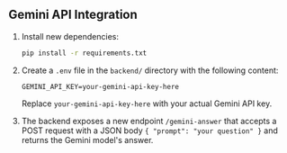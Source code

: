## Gemini API Integration

1. Install new dependencies:
   ```bash
   pip install -r requirements.txt
   ```
2. Create a `.env` file in the `backend/` directory with the following content:
   ```env
   GEMINI_API_KEY=your-gemini-api-key-here
   ```
   Replace `your-gemini-api-key-here` with your actual Gemini API key.

3. The backend exposes a new endpoint `/gemini-answer` that accepts a POST request with a JSON body `{ "prompt": "your question" }` and returns the Gemini model's answer. 